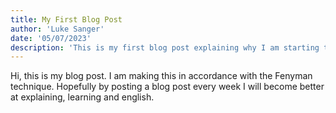 ```yaml
---
title: My First Blog Post
author: 'Luke Sanger'
date: '05/07/2023'
description: 'This is my first blog post explaining why I am starting this'
---
```

Hi, this is my blog post.
I am making this in accordance with the Fenyman technique. 
Hopefully by posting a blog post every week I will become better at explaining, learning and english.